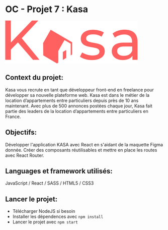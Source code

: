 # OC - Projet 7 : Kasa


![](kasa_cover.svg)

## Context du projet:
Kasa vous recrute en tant que développeur front-end en freelance pour développer sa nouvelle plateforme web. Kasa est dans le métier de la location d’appartements entre particuliers depuis près de 10 ans maintenant. Avec plus de 500 annonces postées chaque jour, Kasa fait partie des leaders de la location d’appartements entre particuliers en France.

## Objectifs:
Développer l'application KASA avec React en s'aidant de la maquette Figma donnée. Créer des composants réutilisables et mettre en place les routes avec React Router. 

## Languages et framework utilisés:
JavaScript / React / SASS / HTML5 / CSS3


## Lancer le projet:
- Télécharger NodeJS si besoin
- Installer les dépendences avec `npm install`
- Lancer le projet avec `npm start`